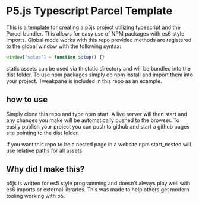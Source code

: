 # P5.js Typescript Parcel Template

This is a template for creating a p5js project utilizing typescript and the Parcel bundler. This allows for easy use of NPM packages with es6 style imports. Global mode works with this repo provided methods are registered to the global window with the following syntax:
```ts
window["setup"] = function setup() {}
```
static assets can be used via th static directory and will be bundled into the dist folder. To use npm packages simply do npm install and import them into your project. Tweakpane is included in this repo as an example. 

## how to use

Simply clone this repo and type npm start. A live server will then start and any changes you make will be automatically pushed to the browser. To easily publish your project you can push to github and start a github pages site pointing to the dist folder. 

If you want this repo to be a nested page in a website npm start_nested will use relative paths for all assets. 

## Why did I make this? 

p5js is written for es5 style programming and doesn't always play well with es6 imports or external libraries. This was made to help others get modern tooling working with p5.